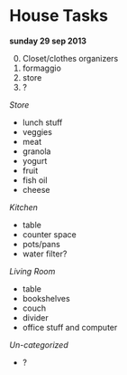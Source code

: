 House Tasks
===========

**sunday 29 sep 2013**

0. Closet/clothes organizers
1. formaggio
2. store
3. ?


*Store*
- lunch stuff
- veggies
- meat
- granola
- yogurt
- fruit
- fish oil
- cheese

*Kitchen*

- table
- counter space
- pots/pans
- water filter?

*Living Room*
- table
- bookshelves
- couch
- divider
- office stuff and computer

*Un-categorized*
- ?

